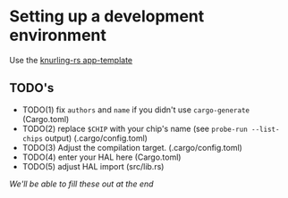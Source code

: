 # Setting up a development environment

Use the [knurling-rs app-template](https://github.com/knurling-rs/app-template)

## TODO's
- TODO(1) fix `authors` and `name` if you didn't use `cargo-generate` (Cargo.toml)
- TODO(2) replace `$CHIP` with your chip's name (see `probe-run --list-chips` output) (.cargo/config.toml)
- TODO(3) Adjust the compilation target. (.cargo/config.toml)
- TODO(4) enter your HAL here (Cargo.toml)
- TODO(5) adjust HAL import (src/lib.rs)

*We'll be able to fill these out at the end*